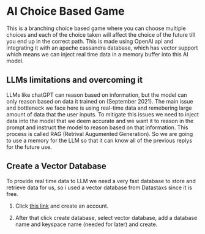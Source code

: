 
# AI Choice Based Game

This is a branching choice based game where you can choose multiple choices and each of the choice taken will affect the choice of the future till you end up in the correct path. This is made using OpenAI api and integrating it with an apache cassandra database, which has vector support which means we can inject real time data in a memory buffer into this AI model.

## LLMs limitations and overcoming it
LLMs like chatGPT can reason based on information, but the model can only reason based on data it trained on (September 2021). The main issue and bottleneck we face here is using real-time data and remebering large amount of data that the user inputs. To mitigate this issues we need to inject data into the model that we deem accurate and we want it to reason in the prompt and instruct the model to reason based on that information. This process is called RAG (Retrival Augumented Generation). So we are going to use a memory for the LLM so that it can know all of the previous replys for the future use.

## Create a Vector Database
To provide real time data to LLM we need a very fast database to store and retrieve data for us, so i used a vector database from Datastaxs since it is free.

1. Click [this link](https://www.datastax.com/lp/astra-registration?utm_medium=youtube_video&utm_source=datastax&utm_campaign=yt_influencers&utm_content=vector_search_tim_ruscica) and create an account.

2. After that click create database, select vector database, add a database name and keyspace name (needed for later) and create.